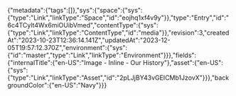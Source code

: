 {"metadata":{"tags":[]},"sys":{"space":{"sys":{"type":"Link","linkType":"Space","id":"eojhq1xf4v9y"}},"type":"Entry","id":"6c4TCylt4Wx6miOUibVmed","contentType":{"sys":{"type":"Link","linkType":"ContentType","id":"media"}},"revision":3,"createdAt":"2023-10-23T12:36:14.141Z","updatedAt":"2023-12-05T19:57:12.370Z","environment":{"sys":{"id":"master","type":"Link","linkType":"Environment"}}},"fields":{"internalTitle":{"en-US":"Image - Inline - Our History"},"asset":{"en-US":{"sys":{"type":"Link","linkType":"Asset","id":"2pLJjBY43vGEICMb1JzovX"}}},"backgroundColor":{"en-US":"Navy"}}}